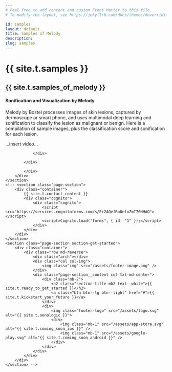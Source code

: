```yaml
---
# Feel free to add content and custom Front Matter to this file.
# To modify the layout, see https://jekyllrb.com/docs/themes/#overriding-theme-defaults

id: samples
layout: default
title: Samples of Melody
description: 
slug: samples
---
```

<!-- <div id="player" data-plyr-provider="vimeo" data-plyr-embed-id="331429597" data-vimeo-responsive="true" data-vimeo-autplay="true"></div> -->
<div class="page-header">
    <div class="page-header__content container">
        <h1 class="h5 page-label">{{ site.t.samples }}</h1>
        <h2 class="h1 page-title">{{ site.t.samples_of_melody }}</h2>
    </div>
</div>
<article class="page-content">    
    <section class="page-section">
        <div class="container">
            <div class="row">
            <div class="contact-info col">
                <div class="contact-block">
                    <h4 class="contact-block-title">Sonification and Visualization by Melody</h4>
                    <p>
                        Melody by Bostel processes images of skin lesions, captured by dermoscope or smart phone, and uses multimodal deep learning and sonification to classify the lesion as malignant or benign.
                        Here is a compilation of sample images, plus the classification score and sonification for each lesion.
                    </p>
                    <p>
                    ...insert video...
                    </p>
                   
                </div>
   
            </div>

            </div>
        </div>
    </section> 
    <!-- <section class="page-section">
        <div class="container">
            {{ site.t.contact_content }}
            <div class="cognito">
                <div class="cognito">
                    <script src="https://services.cognitoforms.com/s/Fi2AQefBoUefuZmI70NHAQ"></script>
                    <script>Cognito.load("forms", { id: "1" });</script>
                </div>
            </div>
        </div>
    </section>
    <section class="page-section section-get-started">
        <div class="container">
            <div class="row md-reverse">
                <div class="arch"></div>
                <div class="col col-img">
                    <img class="img" src="/assets/footer-image.png" />
                </div>
                <div class="page-section__content col txt-md-center">
                    <div class="mb-2">
                        <h2 class="section-title mb2 text--white">{{ site.t.ready_to_get_started }}</h2>
                        <a class="btn btn--lg btn--light" href="#">{{ site.t.kickstart_your_future }}</a>
                    </div>
                    <div>
                        <img class="footer-logo" src="/assets/logo.svg" alt="{{ site.t.oenologic }}">
                        <div>
                            <img class="mb-1" src="/assets/app-store.svg" alt="{{ site.t.coming_soon_ios }}" />
                            <img class="mb-1" src="/assets/google-play.svg" alt="{{ site.t.coming_soon_android }}" />
                        </div>
                    </div>
                </div>
            </div>
        </div>
    </section> -->
</article>
